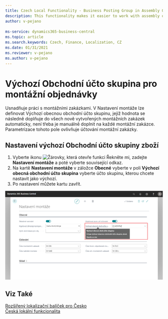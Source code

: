```yaml
---
title: Czech Local Functionality - Business Posting Group in Assembly Orders | Microsoft Docs
description: This functionality makes it easier to work with assembly orders.
author: v-pejano

ms-service: dynamics365-business-central
ms.topic: article
ms.search.keywords: Czech, Finance, Localization, CZ
ms.date: 01/31/2021
ms.reviewer: v-pejano
ms.author: v-pejano
---
```


# Výchozí Obchodní účto skupina pro montážní objednávky

Usnadňuje práci s montážními zakázkami. V Nastavení montáže lze definovat Výchozí obecnou obchodní účto skupinu, jejíž hodnota se následně doplňuje do všech nově vytvořených montážních zakázek automaticky, není třeba je manuálně doplnit na každé montážní zakázce. Parametrizace tohoto pole ovlivňuje účtování montážní zakázky.


## Nastavení výchozí Obchodní účto skupiny zboží
1. Vyberte ikonu ![Žárovky, která otevře funkci Řekněte mi](../../media/ui-search/search_small.png "Řekněte mi, co chcete dělat"), zadejte **Nastavení montáže** a poté vyberte související odkaz.
2. Na kartě **Nastavení montáže** v záložce **Obecné** vyberte v poli **Výchozí obecná obchodní účto skupina** vyberte účto skupinu, kterou chcete nastavit jako výchozí.
3. Po nastavení můžete kartu zavřít.

![Nastavení montáží - Výchozí Obchodní účto skupina zboží](Media/default-bus-post-group-assembly.png)

## Viz Také
  
[Rozšířený lokalizační balíček pro Česko](ui-extensions-advanced-localization-pack-cz.md)  
[Česká lokální funkcionalita](czech-local-functionality.md)  
